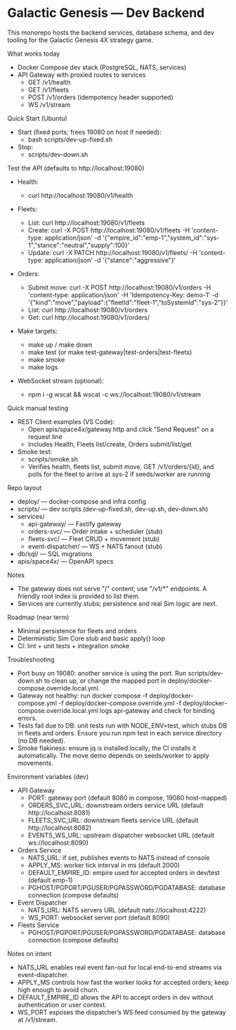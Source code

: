 # Galactic Genesis — Dev Backend

This monorepo hosts the backend services, database schema, and dev tooling for the Galactic Genesis 4X strategy game.

What works today

- Docker Compose dev stack (PostgreSQL, NATS, services)
- API Gateway with proxied routes to services
  - GET /v1/health
  - GET /v1/fleets
  - POST /v1/orders (idempotency header supported)
  - WS /v1/stream

Quick Start (Ubuntu)

- Start (fixed ports; frees 19080 on host if needed):
  - bash scripts/dev-up-fixed.sh
- Stop:
  - scripts/dev-down.sh

Test the API (defaults to http://localhost:19080)

- Health:
  - curl http://localhost:19080/v1/health
- Fleets:
  - List: curl http://localhost:19080/v1/fleets
  - Create: curl -X POST http://localhost:19080/v1/fleets -H 'content-type: application/json' -d '{"empire_id":"emp-1","system_id":"sys-1","stance":"neutral","supply":100}'
  - Update: curl -X PATCH http://localhost:19080/v1/fleets/<id> -H 'content-type: application/json' -d '{"stance":"aggressive"}'
- Orders:
  - Submit move: curl -X POST http://localhost:19080/v1/orders -H 'content-type: application/json' -H 'Idempotency-Key: demo-1' -d '{"kind":"move","payload":{"fleetId":"fleet-1","toSystemId":"sys-2"}}'
  - List: curl http://localhost:19080/v1/orders
  - Get: curl http://localhost:19080/v1/orders/<orderId>
- Make targets:
  - make up / make down
  - make test (or make test-gateway|test-orders|test-fleets)
  - make smoke
  - make logs

- WebSocket stream (optional):
  - npm i -g wscat && wscat -c ws://localhost:19080/v1/stream

Quick manual testing

- REST Client examples (VS Code):
  - Open apis/space4x/gateway.http and click “Send Request” on a request line
  - Includes Health, Fleets list/create, Orders submit/list/get
- Smoke test:
  - scripts/smoke.sh
  - Verifies health, fleets list, submit move, GET /v1/orders/{id}, and polls for the fleet to arrive at sys-2 if seeds/worker are running

Repo layout

- deploy/ — docker-compose and infra config
- scripts/ — dev scripts (dev-up-fixed.sh, dev-up.sh, dev-down.sh)
- services/
  - api-gateway/ — Fastify gateway
  - orders-svc/ — Order intake + scheduler (stub)
  - fleets-svc/ — Fleet CRUD + movement (stub)
  - event-dispatcher/ — WS + NATS fanout (stub)
- db/sql/ — SQL migrations
- apis/space4x/ — OpenAPI specs

Notes

- The gateway does not serve "/" content; use "/v1/\*" endpoints. A friendly root index is provided to list them.
- Services are currently stubs; persistence and real Sim logic are next.

Roadmap (near term)

- Minimal persistence for fleets and orders
- Deterministic Sim Core stub and basic apply() loop
- CI: lint + unit tests + integration smoke

Troubleshooting

- Port busy on 19080: another service is using the port. Run scripts/dev-down.sh to clean up, or change the mapped port in deploy/docker-compose.override.local.yml.
- Gateway not healthy: run docker compose -f deploy/docker-compose.yml -f deploy/docker-compose.override.yml -f deploy/docker-compose.override.local.yml logs api-gateway and check for binding errors.
- Tests fail due to DB: unit tests run with NODE_ENV=test, which stubs DB in fleets and orders. Ensure you run npm test in each service directory (no DB needed).
- Smoke flakiness: ensure jq is installed locally; the CI installs it automatically. The move demo depends on seeds/worker to apply movements.

Environment variables (dev)

- API Gateway
  - PORT: gateway port (default 8080 in compose, 19080 host-mapped)
  - ORDERS_SVC_URL: downstream orders service URL (default http://localhost:8081)
  - FLEETS_SVC_URL: downstream fleets service URL (default http://localhost:8082)
  - EVENTS_WS_URL: upstream dispatcher websocket URL (default ws://localhost:8090)
- Orders Service
  - NATS_URL: if set, publishes events to NATS instead of console
  - APPLY_MS: worker tick interval in ms (default 2000)
  - DEFAULT_EMPIRE_ID: empire used for accepted orders in dev/test (default emp-1)
  - PGHOST/PGPORT/PGUSER/PGPASSWORD/PGDATABASE: database connection (compose defaults)
- Event Dispatcher
  - NATS_URL: NATS servers URL (default nats://localhost:4222)
  - WS_PORT: websocket server port (default 8090)
- Fleets Service
  - PGHOST/PGPORT/PGUSER/PGPASSWORD/PGDATABASE: database connection (compose defaults)

Notes on intent

- NATS_URL enables real event fan-out for local end-to-end streams via event-dispatcher.
- APPLY_MS controls how fast the worker looks for accepted orders; keep high enough to avoid churn.
- DEFAULT_EMPIRE_ID allows the API to accept orders in dev without authentication or user context.
- WS_PORT exposes the dispatcher’s WS feed consumed by the gateway at /v1/stream.
